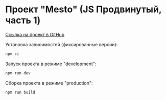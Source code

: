 # Проект "Mesto" (JS Продвинутый, часть 1)

[Ссылка на проект в GitHub](https://github.com/arthur-miroslavsky-service/mesto-project-ff)

Установка зависимостей (фиксированные версии):

```bash
npm ci
```

Запуск проекта в режиме "development":

```bash
npm run dev
```

Сборка проекта в режиме "production":

```bash
npm run build
```
